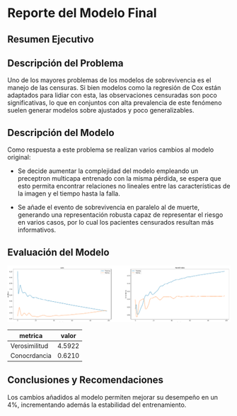 # Reporte del Modelo Final

## Resumen Ejecutivo

## Descripción del Problema

Uno de los mayores problemas de los modelos de sobrevivencia es el manejo de las censuras. Si bien modelos como la regresión de Cox están adaptados para lidiar con esta, las observaciones censuradas son poco significativas, lo que en conjuntos con alta prevalencia de este fenómeno suelen generar modelos sobre ajustados y poco generalizables. 

## Descripción del Modelo

Como respuesta a este problema se realizan varios cambios al modelo original:

- Se decide aumentar la complejidad del modelo empleando un preceptron multicapa entrenado con la misma pérdida, se espera que esto permita encontrar relaciones no lineales entre las características de la imagen y el tiempo hasta la falla. 

- Se añade el evento de sobrevivencia en paralelo al de muerte, generando una representación robusta capaz de representar el riesgo en varios casos, por lo cual los pacientes censurados resultan más informativos. 

## Evaluación del Modelo

![train graph](images/train1.png)

| metrica | valor  |
|------|---------|
| Verosimilitud | 4.5922 | 
| Conocrdancia | 0.6210 | 
## Conclusiones y Recomendaciones

Los cambios añadidos al modelo permiten mejorar su desempeño en un 4%, incrementando además la estabilidad del entrenamiento.